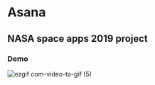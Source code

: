 # Asana

 

## NASA space apps 2019 project

### Demo

![ezgif com-video-to-gif (5)](https://user-images.githubusercontent.com/50237142/79510710-21b41880-803e-11ea-9eb4-30650e527167.gif)
